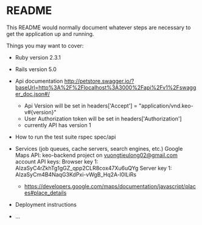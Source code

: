 # README

This README would normally document whatever steps are necessary to get the
application up and running.

Things you may want to cover:

* Ruby version
2.3.1

* Rails version
5.0

* Api documentation
http://petstore.swagger.io/?baseUrl=http%3A%2F%2Flocalhost%3A3000%2Fapi%2Fv1%2Fswagger_doc.json#/
	+ Api Version will be set in headers['Accept'] = "application/vnd.keo-v#{version}"
	+ User Authorization token will be set in headers['Authorization']
	+ currently API has version 1

* How to run the test suite
rspec spec/api

* Services (job queues, cache servers, search engines, etc.)
Google Maps API:
  keo-backend project on vuongtieulong02@gmail.com account
    API keys: 
      Browser key 1:  AIzaSyC4rZkhTg1gGZ_qpp2CLR8cox47Xu6uQYg
      Server key 1:   AIzaSyCm4B4NaqG3KdPxi-vWgB_Hq2A-l0ILiRs

  - https://developers.google.com/maps/documentation/javascript/places#place_details
  

* Deployment instructions

* ...
